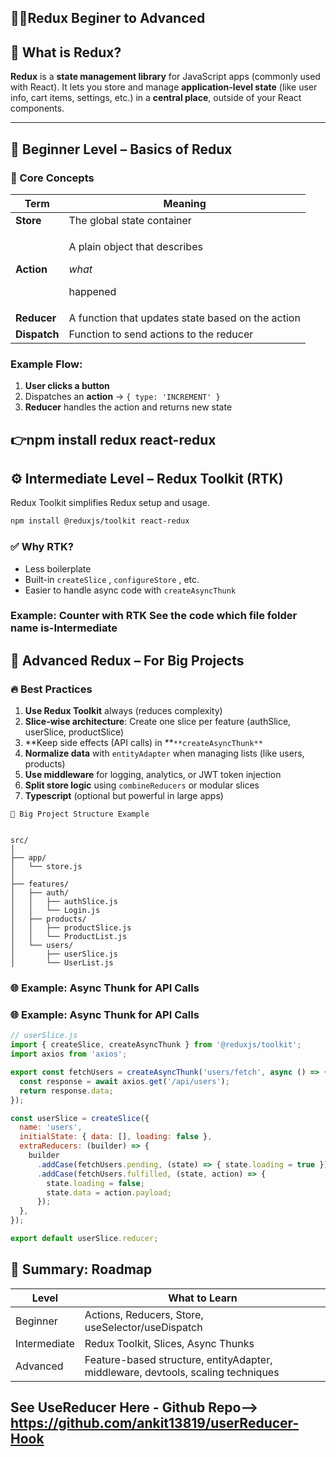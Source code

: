 ## 🚀🚀Redux Beginer to Advanced

## 🧠 What is Redux?
**Redux** is a **state management library** for JavaScript apps (commonly used with React). It lets you store and manage **application-level state** (like user info, cart items, settings, etc.) in a **central place**, outside of your React components.

---

## 🔰 Beginner Level – Basics of Redux
### 🔹 Core Concepts
| Term | Meaning |
| ----- | ----- |
| **Store** | The global state container |
| **Action** | <p>A plain object that describes </p><p>_what_</p><p> happened</p> |
| **Reducer** | A function that updates state based on the action |
| **Dispatch** | Function to send actions to the reducer |

### Example Flow:
1. **User clicks a button**
2. Dispatches an **action** → `{ type: 'INCREMENT' }` 
3. **Reducer** handles the action and returns new state

## 👉npm install redux react-redux

## ⚙️ Intermediate Level – Redux Toolkit (RTK)
Redux Toolkit simplifies Redux setup and usage.

```bash
npm install @reduxjs/toolkit react-redux
```
### ✅ Why RTK?
- Less boilerplate
- Built-in `createSlice` , `configureStore` , etc.
- Easier to handle async code with `createAsyncThunk` 

### Example: Counter with RTK See the code which file folder name is-Intermediate

## 🚀 Advanced Redux – For Big Projects
### 🔥 Best Practices
1. **Use Redux Toolkit** always (reduces complexity)
2. **Slice-wise architecture**: Create one slice per feature (authSlice, userSlice, productSlice)
3. **Keep side effects (API calls) in **`**createAsyncThunk**` 
4. **Normalize data** with `entityAdapter`  when managing lists (like users, products)
5. **Use middleware** for logging, analytics, or JWT token injection
6. **Split store logic** using `combineReducers`  or modular slices
7. **Typescript** (optional but powerful in large apps)
```
🧱 Big Project Structure Example
```
```

src/
│
├── app/
│   └── store.js
│
├── features/
│   ├── auth/
│   │   ├── authSlice.js
│   │   └── Login.js
│   ├── products/
│   │   ├── productSlice.js
│   │   └── ProductList.js
│   └── users/
│       ├── userSlice.js
│       └── UserList.js
```
### 🌐 Example: Async Thunk for API Calls

### 🌐 Example: Async Thunk for API Calls
```js
// userSlice.js
import { createSlice, createAsyncThunk } from '@reduxjs/toolkit';
import axios from 'axios';

export const fetchUsers = createAsyncThunk('users/fetch', async () => {
  const response = await axios.get('/api/users');
  return response.data;
});

const userSlice = createSlice({
  name: 'users',
  initialState: { data: [], loading: false },
  extraReducers: (builder) => {
    builder
      .addCase(fetchUsers.pending, (state) => { state.loading = true })
      .addCase(fetchUsers.fulfilled, (state, action) => {
        state.loading = false;
        state.data = action.payload;
      });
  },
});

export default userSlice.reducer;
```
## 🔁 Summary: Roadmap
| Level | What to Learn |
| ----- | ----- |
| Beginner | Actions, Reducers, Store, useSelector/useDispatch |
| Intermediate | Redux Toolkit, Slices, Async Thunks |
| Advanced | Feature-based structure, entityAdapter, middleware, devtools, scaling techniques |

## See UseReducer Here - Github Repo--> https://github.com/ankit13819/userReducer-Hook


